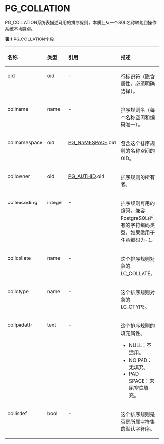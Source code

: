 # PG\_COLLATION

PG\_COLLATION系统表描述可用的排序规则，本质上从一个SQL名称映射到操作系统本地类别。

**表 1**  PG\_COLLATION字段

<a name="zh-cn_topic_0283137275_zh-cn_topic_0237122278_zh-cn_topic_0059779096_tfef590a752224800b5cb4e1f9cb9c250"></a>
<table><thead align="left"><tr id="zh-cn_topic_0283137275_zh-cn_topic_0237122278_zh-cn_topic_0059779096_r14241d86f676417897bd39a3e04bb816"><th class="cellrowborder" valign="top" width="21.43%" id="mcps1.2.5.1.1"><p id="zh-cn_topic_0283137275_zh-cn_topic_0237122278_zh-cn_topic_0059779096_aec19f6c15e48461f80ace101287db14d"><a name="zh-cn_topic_0283137275_zh-cn_topic_0237122278_zh-cn_topic_0059779096_aec19f6c15e48461f80ace101287db14d"></a><a name="zh-cn_topic_0283137275_zh-cn_topic_0237122278_zh-cn_topic_0059779096_aec19f6c15e48461f80ace101287db14d"></a>名称</p>
</th>
<th class="cellrowborder" valign="top" width="12.41%" id="mcps1.2.5.1.2"><p id="zh-cn_topic_0283137275_zh-cn_topic_0237122278_zh-cn_topic_0059779096_a76efab2c1b3f4bf5872ff51f238b03b0"><a name="zh-cn_topic_0283137275_zh-cn_topic_0237122278_zh-cn_topic_0059779096_a76efab2c1b3f4bf5872ff51f238b03b0"></a><a name="zh-cn_topic_0283137275_zh-cn_topic_0237122278_zh-cn_topic_0059779096_a76efab2c1b3f4bf5872ff51f238b03b0"></a>类型</p>
</th>
<th class="cellrowborder" valign="top" width="27.439999999999998%" id="mcps1.2.5.1.3"><p id="zh-cn_topic_0283137275_zh-cn_topic_0237122278_zh-cn_topic_0059779096_ab39e88c1322846daaababd10f031de77"><a name="zh-cn_topic_0283137275_zh-cn_topic_0237122278_zh-cn_topic_0059779096_ab39e88c1322846daaababd10f031de77"></a><a name="zh-cn_topic_0283137275_zh-cn_topic_0237122278_zh-cn_topic_0059779096_ab39e88c1322846daaababd10f031de77"></a>引用</p>
</th>
<th class="cellrowborder" valign="top" width="38.72%" id="mcps1.2.5.1.4"><p id="zh-cn_topic_0283137275_zh-cn_topic_0237122278_zh-cn_topic_0059779096_a4660413be70b46119e0cfc3350090dd1"><a name="zh-cn_topic_0283137275_zh-cn_topic_0237122278_zh-cn_topic_0059779096_a4660413be70b46119e0cfc3350090dd1"></a><a name="zh-cn_topic_0283137275_zh-cn_topic_0237122278_zh-cn_topic_0059779096_a4660413be70b46119e0cfc3350090dd1"></a>描述</p>
</th>
</tr>
</thead>
<tbody><tr id="zh-cn_topic_0283137275_zh-cn_topic_0237122278_zh-cn_topic_0059779096_r8564bac0a618471da4169aca38614cd3"><td class="cellrowborder" valign="top" width="21.43%" headers="mcps1.2.5.1.1 "><p id="zh-cn_topic_0283137275_zh-cn_topic_0237122278_zh-cn_topic_0059779096_a7919e237251d4d03b6e5291983b75903"><a name="zh-cn_topic_0283137275_zh-cn_topic_0237122278_zh-cn_topic_0059779096_a7919e237251d4d03b6e5291983b75903"></a><a name="zh-cn_topic_0283137275_zh-cn_topic_0237122278_zh-cn_topic_0059779096_a7919e237251d4d03b6e5291983b75903"></a>oid</p>
</td>
<td class="cellrowborder" valign="top" width="12.41%" headers="mcps1.2.5.1.2 "><p id="zh-cn_topic_0283137275_zh-cn_topic_0237122278_zh-cn_topic_0059779096_af3bcb2c6ff314c09b81321a5e0795057"><a name="zh-cn_topic_0283137275_zh-cn_topic_0237122278_zh-cn_topic_0059779096_af3bcb2c6ff314c09b81321a5e0795057"></a><a name="zh-cn_topic_0283137275_zh-cn_topic_0237122278_zh-cn_topic_0059779096_af3bcb2c6ff314c09b81321a5e0795057"></a>oid</p>
</td>
<td class="cellrowborder" valign="top" width="27.439999999999998%" headers="mcps1.2.5.1.3 "><p id="zh-cn_topic_0283137275_zh-cn_topic_0237122278_zh-cn_topic_0059779096_af041b81931d1464bba82726e72bf8ede"><a name="zh-cn_topic_0283137275_zh-cn_topic_0237122278_zh-cn_topic_0059779096_af041b81931d1464bba82726e72bf8ede"></a><a name="zh-cn_topic_0283137275_zh-cn_topic_0237122278_zh-cn_topic_0059779096_af041b81931d1464bba82726e72bf8ede"></a>-</p>
</td>
<td class="cellrowborder" valign="top" width="38.72%" headers="mcps1.2.5.1.4 "><p id="zh-cn_topic_0283137275_zh-cn_topic_0237122278_zh-cn_topic_0059779096_a4e09af768b114e3088420c44b05de3be"><a name="zh-cn_topic_0283137275_zh-cn_topic_0237122278_zh-cn_topic_0059779096_a4e09af768b114e3088420c44b05de3be"></a><a name="zh-cn_topic_0283137275_zh-cn_topic_0237122278_zh-cn_topic_0059779096_a4e09af768b114e3088420c44b05de3be"></a>行标识符（隐含属性，必须明确选择）。</p>
</td>
</tr>
<tr id="zh-cn_topic_0283137275_zh-cn_topic_0237122278_zh-cn_topic_0059779096_r4b61ed0a0fcd4f989f1fe68e7e96ccba"><td class="cellrowborder" valign="top" width="21.43%" headers="mcps1.2.5.1.1 "><p id="zh-cn_topic_0283137275_zh-cn_topic_0237122278_zh-cn_topic_0059779096_aeb9d86ab7bc04410a34503527c9dffb8"><a name="zh-cn_topic_0283137275_zh-cn_topic_0237122278_zh-cn_topic_0059779096_aeb9d86ab7bc04410a34503527c9dffb8"></a><a name="zh-cn_topic_0283137275_zh-cn_topic_0237122278_zh-cn_topic_0059779096_aeb9d86ab7bc04410a34503527c9dffb8"></a>collname</p>
</td>
<td class="cellrowborder" valign="top" width="12.41%" headers="mcps1.2.5.1.2 "><p id="zh-cn_topic_0283137275_zh-cn_topic_0237122278_zh-cn_topic_0059779096_a15649ebc1a1148b18cf51ed66bcb7494"><a name="zh-cn_topic_0283137275_zh-cn_topic_0237122278_zh-cn_topic_0059779096_a15649ebc1a1148b18cf51ed66bcb7494"></a><a name="zh-cn_topic_0283137275_zh-cn_topic_0237122278_zh-cn_topic_0059779096_a15649ebc1a1148b18cf51ed66bcb7494"></a>name</p>
</td>
<td class="cellrowborder" valign="top" width="27.439999999999998%" headers="mcps1.2.5.1.3 "><p id="zh-cn_topic_0283137275_zh-cn_topic_0237122278_zh-cn_topic_0059779096_a915b5d98a14a416ea2e725b46ef7d744"><a name="zh-cn_topic_0283137275_zh-cn_topic_0237122278_zh-cn_topic_0059779096_a915b5d98a14a416ea2e725b46ef7d744"></a><a name="zh-cn_topic_0283137275_zh-cn_topic_0237122278_zh-cn_topic_0059779096_a915b5d98a14a416ea2e725b46ef7d744"></a>-</p>
</td>
<td class="cellrowborder" valign="top" width="38.72%" headers="mcps1.2.5.1.4 "><p id="zh-cn_topic_0283137275_zh-cn_topic_0237122278_zh-cn_topic_0059779096_aebecc54578aa4a3db68a4dcb8114fd87"><a name="zh-cn_topic_0283137275_zh-cn_topic_0237122278_zh-cn_topic_0059779096_aebecc54578aa4a3db68a4dcb8114fd87"></a><a name="zh-cn_topic_0283137275_zh-cn_topic_0237122278_zh-cn_topic_0059779096_aebecc54578aa4a3db68a4dcb8114fd87"></a>排序规则名（每个名称空间和编码唯一）。</p>
</td>
</tr>
<tr id="zh-cn_topic_0283137275_zh-cn_topic_0237122278_zh-cn_topic_0059779096_r7beb81db12d642bb95868dbf8c6ec419"><td class="cellrowborder" valign="top" width="21.43%" headers="mcps1.2.5.1.1 "><p id="zh-cn_topic_0283137275_zh-cn_topic_0237122278_zh-cn_topic_0059779096_aa193df64959945ba9515e2633486758e"><a name="zh-cn_topic_0283137275_zh-cn_topic_0237122278_zh-cn_topic_0059779096_aa193df64959945ba9515e2633486758e"></a><a name="zh-cn_topic_0283137275_zh-cn_topic_0237122278_zh-cn_topic_0059779096_aa193df64959945ba9515e2633486758e"></a>collnamespace</p>
</td>
<td class="cellrowborder" valign="top" width="12.41%" headers="mcps1.2.5.1.2 "><p id="zh-cn_topic_0283137275_zh-cn_topic_0237122278_zh-cn_topic_0059779096_a4522dd5087134dfa9e974f268a207319"><a name="zh-cn_topic_0283137275_zh-cn_topic_0237122278_zh-cn_topic_0059779096_a4522dd5087134dfa9e974f268a207319"></a><a name="zh-cn_topic_0283137275_zh-cn_topic_0237122278_zh-cn_topic_0059779096_a4522dd5087134dfa9e974f268a207319"></a>oid</p>
</td>
<td class="cellrowborder" valign="top" width="27.439999999999998%" headers="mcps1.2.5.1.3 "><p id="zh-cn_topic_0283137275_zh-cn_topic_0237122278_zh-cn_topic_0059779096_a3ff9352c82b64efdb02885d39d84de77"><a name="zh-cn_topic_0283137275_zh-cn_topic_0237122278_zh-cn_topic_0059779096_a3ff9352c82b64efdb02885d39d84de77"></a><a name="zh-cn_topic_0283137275_zh-cn_topic_0237122278_zh-cn_topic_0059779096_a3ff9352c82b64efdb02885d39d84de77"></a><a href="PG_NAMESPACE.md">PG_NAMESPACE</a>.oid</p>
</td>
<td class="cellrowborder" valign="top" width="38.72%" headers="mcps1.2.5.1.4 "><p id="zh-cn_topic_0283137275_zh-cn_topic_0237122278_zh-cn_topic_0059779096_a146fd8df3a0e4cc68cb75c4d1bfe2df1"><a name="zh-cn_topic_0283137275_zh-cn_topic_0237122278_zh-cn_topic_0059779096_a146fd8df3a0e4cc68cb75c4d1bfe2df1"></a><a name="zh-cn_topic_0283137275_zh-cn_topic_0237122278_zh-cn_topic_0059779096_a146fd8df3a0e4cc68cb75c4d1bfe2df1"></a>包含这个排序规则的名称空间的OID。</p>
</td>
</tr>
<tr id="zh-cn_topic_0283137275_zh-cn_topic_0237122278_zh-cn_topic_0059779096_r0f27ccb40dc740a5bca72626191e0c8a"><td class="cellrowborder" valign="top" width="21.43%" headers="mcps1.2.5.1.1 "><p id="zh-cn_topic_0283137275_zh-cn_topic_0237122278_zh-cn_topic_0059779096_af02a37d7b544414c8b51e2890f0a083d"><a name="zh-cn_topic_0283137275_zh-cn_topic_0237122278_zh-cn_topic_0059779096_af02a37d7b544414c8b51e2890f0a083d"></a><a name="zh-cn_topic_0283137275_zh-cn_topic_0237122278_zh-cn_topic_0059779096_af02a37d7b544414c8b51e2890f0a083d"></a>collowner</p>
</td>
<td class="cellrowborder" valign="top" width="12.41%" headers="mcps1.2.5.1.2 "><p id="zh-cn_topic_0283137275_zh-cn_topic_0237122278_zh-cn_topic_0059779096_a0d5247a27bd944119d958fb29a7c9bcf"><a name="zh-cn_topic_0283137275_zh-cn_topic_0237122278_zh-cn_topic_0059779096_a0d5247a27bd944119d958fb29a7c9bcf"></a><a name="zh-cn_topic_0283137275_zh-cn_topic_0237122278_zh-cn_topic_0059779096_a0d5247a27bd944119d958fb29a7c9bcf"></a>oid</p>
</td>
<td class="cellrowborder" valign="top" width="27.439999999999998%" headers="mcps1.2.5.1.3 "><p id="zh-cn_topic_0283137275_zh-cn_topic_0237122278_zh-cn_topic_0059779096_ab87b52004f584ec9a83be16a25f42c3a"><a name="zh-cn_topic_0283137275_zh-cn_topic_0237122278_zh-cn_topic_0059779096_ab87b52004f584ec9a83be16a25f42c3a"></a><a name="zh-cn_topic_0283137275_zh-cn_topic_0237122278_zh-cn_topic_0059779096_ab87b52004f584ec9a83be16a25f42c3a"></a><a href="PG_AUTHID.md">PG_AUTHID</a>.oid</p>
</td>
<td class="cellrowborder" valign="top" width="38.72%" headers="mcps1.2.5.1.4 "><p id="zh-cn_topic_0283137275_zh-cn_topic_0237122278_zh-cn_topic_0059779096_ad35cacb3ad3a42199f43dd6ed4d2e5a7"><a name="zh-cn_topic_0283137275_zh-cn_topic_0237122278_zh-cn_topic_0059779096_ad35cacb3ad3a42199f43dd6ed4d2e5a7"></a><a name="zh-cn_topic_0283137275_zh-cn_topic_0237122278_zh-cn_topic_0059779096_ad35cacb3ad3a42199f43dd6ed4d2e5a7"></a>排序规则的所有者。</p>
</td>
</tr>
<tr id="zh-cn_topic_0283137275_zh-cn_topic_0237122278_zh-cn_topic_0059779096_r51ea1de489694a18824125c2c494d6c0"><td class="cellrowborder" valign="top" width="21.43%" headers="mcps1.2.5.1.1 "><p id="zh-cn_topic_0283137275_zh-cn_topic_0237122278_zh-cn_topic_0059779096_a1fd16bf987fa453fa69698c5b21f3814"><a name="zh-cn_topic_0283137275_zh-cn_topic_0237122278_zh-cn_topic_0059779096_a1fd16bf987fa453fa69698c5b21f3814"></a><a name="zh-cn_topic_0283137275_zh-cn_topic_0237122278_zh-cn_topic_0059779096_a1fd16bf987fa453fa69698c5b21f3814"></a>collencoding</p>
</td>
<td class="cellrowborder" valign="top" width="12.41%" headers="mcps1.2.5.1.2 "><p id="zh-cn_topic_0283137275_zh-cn_topic_0237122278_zh-cn_topic_0059779096_a88cc85d135334beb92d67a5ba9b8b536"><a name="zh-cn_topic_0283137275_zh-cn_topic_0237122278_zh-cn_topic_0059779096_a88cc85d135334beb92d67a5ba9b8b536"></a><a name="zh-cn_topic_0283137275_zh-cn_topic_0237122278_zh-cn_topic_0059779096_a88cc85d135334beb92d67a5ba9b8b536"></a>integer</p>
</td>
<td class="cellrowborder" valign="top" width="27.439999999999998%" headers="mcps1.2.5.1.3 "><p id="zh-cn_topic_0283137275_zh-cn_topic_0237122278_zh-cn_topic_0059779096_a7dcaed99cb074b6fbcb357f4138c301d"><a name="zh-cn_topic_0283137275_zh-cn_topic_0237122278_zh-cn_topic_0059779096_a7dcaed99cb074b6fbcb357f4138c301d"></a><a name="zh-cn_topic_0283137275_zh-cn_topic_0237122278_zh-cn_topic_0059779096_a7dcaed99cb074b6fbcb357f4138c301d"></a>-</p>
</td>
<td class="cellrowborder" valign="top" width="38.72%" headers="mcps1.2.5.1.4 "><p id="zh-cn_topic_0283137275_zh-cn_topic_0237122278_zh-cn_topic_0059779096_ad2d7ac0a19cf42978462bc66070e1a28"><a name="zh-cn_topic_0283137275_zh-cn_topic_0237122278_zh-cn_topic_0059779096_ad2d7ac0a19cf42978462bc66070e1a28"></a><a name="zh-cn_topic_0283137275_zh-cn_topic_0237122278_zh-cn_topic_0059779096_ad2d7ac0a19cf42978462bc66070e1a28"></a>排序规则可用的编码，兼容PostgreSQL所有的字符编码类型，如果适用于任意编码为-1。</p>
</td>
</tr>
<tr id="zh-cn_topic_0283137275_zh-cn_topic_0237122278_zh-cn_topic_0059779096_r13169b8673c641bcbd1b1b60eaff3937"><td class="cellrowborder" valign="top" width="21.43%" headers="mcps1.2.5.1.1 "><p id="zh-cn_topic_0283137275_zh-cn_topic_0237122278_zh-cn_topic_0059779096_a91a1747f6bdb4b93b27a8c37acf8a93a"><a name="zh-cn_topic_0283137275_zh-cn_topic_0237122278_zh-cn_topic_0059779096_a91a1747f6bdb4b93b27a8c37acf8a93a"></a><a name="zh-cn_topic_0283137275_zh-cn_topic_0237122278_zh-cn_topic_0059779096_a91a1747f6bdb4b93b27a8c37acf8a93a"></a>collcollate</p>
</td>
<td class="cellrowborder" valign="top" width="12.41%" headers="mcps1.2.5.1.2 "><p id="zh-cn_topic_0283137275_zh-cn_topic_0237122278_zh-cn_topic_0059779096_a404b37094e97454490e36b8b3afac0c7"><a name="zh-cn_topic_0283137275_zh-cn_topic_0237122278_zh-cn_topic_0059779096_a404b37094e97454490e36b8b3afac0c7"></a><a name="zh-cn_topic_0283137275_zh-cn_topic_0237122278_zh-cn_topic_0059779096_a404b37094e97454490e36b8b3afac0c7"></a>name</p>
</td>
<td class="cellrowborder" valign="top" width="27.439999999999998%" headers="mcps1.2.5.1.3 "><p id="zh-cn_topic_0283137275_zh-cn_topic_0237122278_zh-cn_topic_0059779096_a8e7d30df58464058b6666aaa48c48d75"><a name="zh-cn_topic_0283137275_zh-cn_topic_0237122278_zh-cn_topic_0059779096_a8e7d30df58464058b6666aaa48c48d75"></a><a name="zh-cn_topic_0283137275_zh-cn_topic_0237122278_zh-cn_topic_0059779096_a8e7d30df58464058b6666aaa48c48d75"></a>-</p>
</td>
<td class="cellrowborder" valign="top" width="38.72%" headers="mcps1.2.5.1.4 "><p id="zh-cn_topic_0283137275_zh-cn_topic_0237122278_zh-cn_topic_0059779096_a2c1162c5a5ee4b778fb049813444833e"><a name="zh-cn_topic_0283137275_zh-cn_topic_0237122278_zh-cn_topic_0059779096_a2c1162c5a5ee4b778fb049813444833e"></a><a name="zh-cn_topic_0283137275_zh-cn_topic_0237122278_zh-cn_topic_0059779096_a2c1162c5a5ee4b778fb049813444833e"></a>这个排序规则对象的LC_COLLATE。</p>
</td>
</tr>
<tr id="zh-cn_topic_0283137275_zh-cn_topic_0237122278_zh-cn_topic_0059779096_r349c0d090389458f953a178c9cfec5d7"><td class="cellrowborder" valign="top" width="21.43%" headers="mcps1.2.5.1.1 "><p id="zh-cn_topic_0283137275_zh-cn_topic_0237122278_zh-cn_topic_0059779096_a4afce6200ed94cdb84ba10c11e176c33"><a name="zh-cn_topic_0283137275_zh-cn_topic_0237122278_zh-cn_topic_0059779096_a4afce6200ed94cdb84ba10c11e176c33"></a><a name="zh-cn_topic_0283137275_zh-cn_topic_0237122278_zh-cn_topic_0059779096_a4afce6200ed94cdb84ba10c11e176c33"></a>collctype</p>
</td>
<td class="cellrowborder" valign="top" width="12.41%" headers="mcps1.2.5.1.2 "><p id="zh-cn_topic_0283137275_zh-cn_topic_0237122278_zh-cn_topic_0059779096_a204835a8934f4fbea8cfb7fd1ebdb4a5"><a name="zh-cn_topic_0283137275_zh-cn_topic_0237122278_zh-cn_topic_0059779096_a204835a8934f4fbea8cfb7fd1ebdb4a5"></a><a name="zh-cn_topic_0283137275_zh-cn_topic_0237122278_zh-cn_topic_0059779096_a204835a8934f4fbea8cfb7fd1ebdb4a5"></a>name</p>
</td>
<td class="cellrowborder" valign="top" width="27.439999999999998%" headers="mcps1.2.5.1.3 "><p id="zh-cn_topic_0283137275_zh-cn_topic_0237122278_zh-cn_topic_0059779096_a3d39d1d991874b4fb4564bcf2c2696a8"><a name="zh-cn_topic_0283137275_zh-cn_topic_0237122278_zh-cn_topic_0059779096_a3d39d1d991874b4fb4564bcf2c2696a8"></a><a name="zh-cn_topic_0283137275_zh-cn_topic_0237122278_zh-cn_topic_0059779096_a3d39d1d991874b4fb4564bcf2c2696a8"></a>-</p>
</td>
<td class="cellrowborder" valign="top" width="38.72%" headers="mcps1.2.5.1.4 "><p id="zh-cn_topic_0283137275_zh-cn_topic_0237122278_zh-cn_topic_0059779096_a970a6580d949442f879d6ad3425c089b"><a name="zh-cn_topic_0283137275_zh-cn_topic_0237122278_zh-cn_topic_0059779096_a970a6580d949442f879d6ad3425c089b"></a><a name="zh-cn_topic_0283137275_zh-cn_topic_0237122278_zh-cn_topic_0059779096_a970a6580d949442f879d6ad3425c089b"></a>这个排序规则对象的LC_CTYPE。</p>
</td>
</tr>
<tr id="row1645282013401"><td class="cellrowborder" valign="top" width="21.43%" headers="mcps1.2.5.1.1 "><p id="p64521020144020"><a name="p64521020144020"></a><a name="p64521020144020"></a>collpadattr</p>
</td>
<td class="cellrowborder" valign="top" width="12.41%" headers="mcps1.2.5.1.2 "><p id="p1545272018409"><a name="p1545272018409"></a><a name="p1545272018409"></a>text</p>
</td>
<td class="cellrowborder" valign="top" width="27.439999999999998%" headers="mcps1.2.5.1.3 "><p id="p7452112054011"><a name="p7452112054011"></a><a name="p7452112054011"></a>-</p>
</td>
<td class="cellrowborder" valign="top" width="38.72%" headers="mcps1.2.5.1.4 "><p id="p14521020174015"><a name="p14521020174015"></a><a name="p14521020174015"></a>这个排序规则的填充属性。</p>
<a name="ul1013119336813"></a><a name="ul1013119336813"></a><ul id="ul1013119336813"><li>NULL：不适用。</li><li>NO PAD：无填充。</li><li>PAD SPACE：末尾空白填充。</li></ul>
</td>
</tr>
<tr id="row1386142554118"><td class="cellrowborder" valign="top" width="21.43%" headers="mcps1.2.5.1.1 "><p id="p1538618253418"><a name="p1538618253418"></a><a name="p1538618253418"></a>collisdef</p>
</td>
<td class="cellrowborder" valign="top" width="12.41%" headers="mcps1.2.5.1.2 "><p id="p5386225144113"><a name="p5386225144113"></a><a name="p5386225144113"></a>bool</p>
</td>
<td class="cellrowborder" valign="top" width="27.439999999999998%" headers="mcps1.2.5.1.3 "><p id="p1138620259411"><a name="p1138620259411"></a><a name="p1138620259411"></a>-</p>
</td>
<td class="cellrowborder" valign="top" width="38.72%" headers="mcps1.2.5.1.4 "><p id="p1038617253418"><a name="p1038617253418"></a><a name="p1038617253418"></a>这个排序规则是否是所属字符集的默认字符序。</p>
</td>
</tr>
</tbody>
</table>

